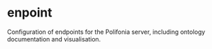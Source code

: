 # enpoint
Configuration of endpoints for the Polifonia server, including ontology documentation and visualisation.
